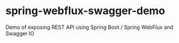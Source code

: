 # spring-webflux-swagger-demo
Demo of exposing REST API using Spring Boot / Spring WebFlux and Swagger IO
